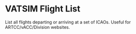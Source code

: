 # VATSIM Flight List
List all flights departing or arriving at a set of ICAOs. Useful for ARTCC/vACC/Division websites.
